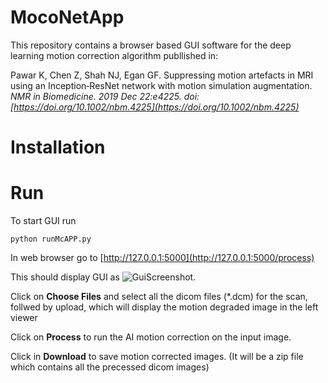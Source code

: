 # MocoNetApp

This repository contains a browser based GUI software for the deep learning motion correction algorithm publlished in:

Pawar K, Chen Z, Shah NJ, Egan GF. Suppressing motion artefacts in MRI using an Inception‐ResNet network with motion simulation augmentation. *NMR in Biomedicine. 2019 Dec 22:e4225. doi: [https://doi.org/10.1002/nbm.4225](https://doi.org/10.1002/nbm.4225)* 

# Installation

# Run
To start GUI run
````
python runMcAPP.py
````
In web browser go to [http://127.0.0.1:5000](http://127.0.0.1:5000/process)

This should display GUI as
![GuiScreenshot](https://github.com/kamleshpawar17/MocoNetApp/tree/master/static/ScreenShot.png).

Click on **Choose Files** and select all the dicom files (*.dcm) for the scan, follwed by upload, which will display the motion degraded image in the left viewer

Click on **Process** to run the AI motion correction on the input image.

Click in **Download** to save motion corrected images. (It will be a zip file which contains all the precessed dicom images)